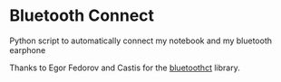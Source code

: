 # Bluetooth Connect
Python script to automatically connect my notebook and my bluetooth earphone

Thanks to Egor Fedorov and Castis for the [bluetoothct](https://gist.github.com/castis/0b7a162995d0b465ba9c84728e60ec01) library.
